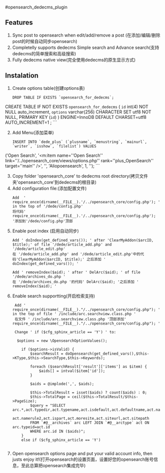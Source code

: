 #opensearch_dedecms_plugin

## Features
1. Sync post to opensearch when edit/add/remove a post (在添加/编辑/删除post的时候自动同步opensearch)
1. Completelly supports dedecms Simple search and Advance search(支持dedecms的简单搜索和高级搜索)
1. Fully dedecms native view(完全使用dedecms的原生显示方式)

## Instalation
1. Create options table(创建options表)
	```
	DROP TABLE IF EXISTS `opensearch_for_dedecms`;
CREATE TABLE IF NOT EXISTS `opensearch_for_dedecms` ( 
`id` int(4) NOT NULL auto_increment, 
`options` varchar(256) CHARACTER SET utf8 NOT NULL,
PRIMARY KEY (`id`) 
) ENGINE=InnoDB DEFAULT CHARSET=utf8 AUTO_INCREMENT=1 ;
	```
	
2. Add Menu(添加菜单)
	```
	INSERT INTO `dede_plus` (`plusname`, `menustring`, `mainurl`, `writer`, `isshow`, `filelist`) VALUES 
('Open Search', '<m:item name=''Open Search'' link=''/../opensearch_core/views/options.php'' rank=''plus_OpenSearch'' target=''main'' />', '', 'Aliopoensearch', 1, ''); 
	```
	
3. Copy folder 'opensearch_core' to dedecms root directory(拷贝文件夹'opensearch_core'到dedecms的根目录)
4. Add configuration file:(添加配置文件)
	```
	Add  ' require_once(dirname(__FILE__).'/../opensearch_core/config.php'); ' in the top of '/dede/config.php'
	将代码' require_once(dirname(__FILE__).'/../opensearch_core/config.php'); '添加到'/dede/config.php'顶部
	```
5. Enable post index (启用自动同步)
	```
	Add ' doIndex(get_defined_vars()); ' after 'ClearMyAddon($arcID, $title);' of file '/dede/article_add.php' and '/dede/article_edit.php'
	在 '/dede/article_add.php' and '/dede/article_edit.php'中的代码'ClearMyAddon($arcID, $title);' 之后添加 ' doIndex(get_defined_vars()); '
	
	Add ' removeIndex($aid); ' after ' DelArc($aid); ' of file '/dede/archives_do.php '
	在 '/dede/archives_do.php '的代码' DelArc($aid); '之后添加 ' removeIndex($aid); ' 
	
	```
6. Enable search supportting(开启检索支持)
	```
	 Add ' require_once(dirname(__FILE__)."/../opensearch_core/config.php"); ' in the top of file ' /include/arc.searchview.class.php '
	 在文件 ' /include/arc.searchview.class.php '顶部添加' require_once(dirname(__FILE__)."/../opensearch_core/config.php"); ' 
	 
	 Change ' if ($cfg_sphinx_article == 'Y') ' to:
	 
	  $options = new \OpensearchOptionValues();

        if ($options->isValid) {
            $searchResult = doOpensearch(get_defined_vars(),$this->KType,$this->SearchType,$this->Keywords);

            foreach ($searchResult['result']['items'] as $item) {
                $aids[] = intval($item['id']);
            }

            $aids = @implode(',', $aids);

            $this->TotalResult = isset($aids) ? count($aids) : 0;
            $this->TotalPage = ceil($this->TotalResult/$this->PageSize);
            $query = "SELECT arc.*,act.typedir,act.typename,act.isdefault,act.defaultname,act.namerule,
            act.namerule2,act.ispart,act.moresite,act.siteurl,act.sitepath
            FROM `#@__archives` arc LEFT JOIN `#@__arctype` act ON arc.typeid=act.id
            WHERE arc.id IN ($aids)";
        }
        else if ($cfg_sphinx_article == 'Y')
	 
	```
7.  Open opensearch options page and put your valid account info, then justs enjoy it!(打开opensearch的设置页面，设置好您的opensearch账号信息，至此总算把opensearch集成完毕)